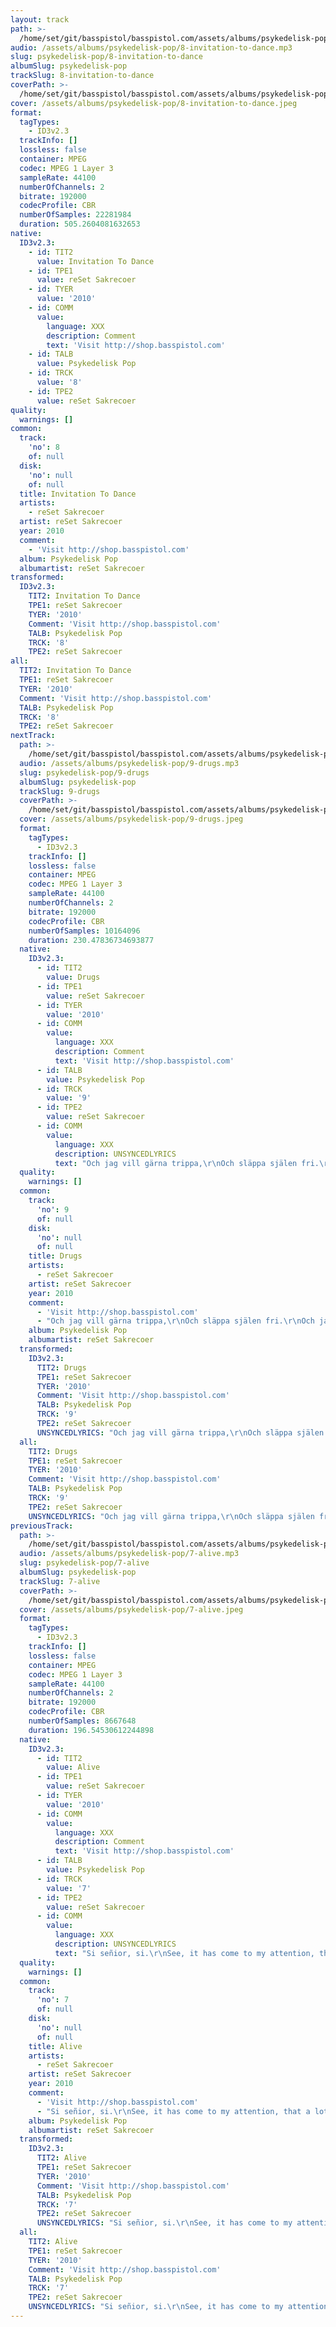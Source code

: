 ```yaml
---
layout: track
path: >-
  /home/set/git/basspistol/basspistol.com/assets/albums/psykedelisk-pop/8-invitation-to-dance.mp3
audio: /assets/albums/psykedelisk-pop/8-invitation-to-dance.mp3
slug: psykedelisk-pop/8-invitation-to-dance
albumSlug: psykedelisk-pop
trackSlug: 8-invitation-to-dance
coverPath: >-
  /home/set/git/basspistol/basspistol.com/assets/albums/psykedelisk-pop/8-invitation-to-dance.jpeg
cover: /assets/albums/psykedelisk-pop/8-invitation-to-dance.jpeg
format:
  tagTypes:
    - ID3v2.3
  trackInfo: []
  lossless: false
  container: MPEG
  codec: MPEG 1 Layer 3
  sampleRate: 44100
  numberOfChannels: 2
  bitrate: 192000
  codecProfile: CBR
  numberOfSamples: 22281984
  duration: 505.2604081632653
native:
  ID3v2.3:
    - id: TIT2
      value: Invitation To Dance
    - id: TPE1
      value: reSet Sakrecoer
    - id: TYER
      value: '2010'
    - id: COMM
      value:
        language: XXX
        description: Comment
        text: 'Visit http://shop.basspistol.com'
    - id: TALB
      value: Psykedelisk Pop
    - id: TRCK
      value: '8'
    - id: TPE2
      value: reSet Sakrecoer
quality:
  warnings: []
common:
  track:
    'no': 8
    of: null
  disk:
    'no': null
    of: null
  title: Invitation To Dance
  artists:
    - reSet Sakrecoer
  artist: reSet Sakrecoer
  year: 2010
  comment:
    - 'Visit http://shop.basspistol.com'
  album: Psykedelisk Pop
  albumartist: reSet Sakrecoer
transformed:
  ID3v2.3:
    TIT2: Invitation To Dance
    TPE1: reSet Sakrecoer
    TYER: '2010'
    Comment: 'Visit http://shop.basspistol.com'
    TALB: Psykedelisk Pop
    TRCK: '8'
    TPE2: reSet Sakrecoer
all:
  TIT2: Invitation To Dance
  TPE1: reSet Sakrecoer
  TYER: '2010'
  Comment: 'Visit http://shop.basspistol.com'
  TALB: Psykedelisk Pop
  TRCK: '8'
  TPE2: reSet Sakrecoer
nextTrack:
  path: >-
    /home/set/git/basspistol/basspistol.com/assets/albums/psykedelisk-pop/9-drugs.mp3
  audio: /assets/albums/psykedelisk-pop/9-drugs.mp3
  slug: psykedelisk-pop/9-drugs
  albumSlug: psykedelisk-pop
  trackSlug: 9-drugs
  coverPath: >-
    /home/set/git/basspistol/basspistol.com/assets/albums/psykedelisk-pop/9-drugs.jpeg
  cover: /assets/albums/psykedelisk-pop/9-drugs.jpeg
  format:
    tagTypes:
      - ID3v2.3
    trackInfo: []
    lossless: false
    container: MPEG
    codec: MPEG 1 Layer 3
    sampleRate: 44100
    numberOfChannels: 2
    bitrate: 192000
    codecProfile: CBR
    numberOfSamples: 10164096
    duration: 230.47836734693877
  native:
    ID3v2.3:
      - id: TIT2
        value: Drugs
      - id: TPE1
        value: reSet Sakrecoer
      - id: TYER
        value: '2010'
      - id: COMM
        value:
          language: XXX
          description: Comment
          text: 'Visit http://shop.basspistol.com'
      - id: TALB
        value: Psykedelisk Pop
      - id: TRCK
        value: '9'
      - id: TPE2
        value: reSet Sakrecoer
      - id: COMM
        value:
          language: XXX
          description: UNSYNCEDLYRICS
          text: "Och jag vill gärna trippa,\r\nOch släppa själen fri.\r\nOch jag vill gärna flippa,\r\nOch sluta låta bli.\r\nOch jag vill gärna resa,\r\nMed själens luft som fri.\r\n\r\nSluta upp med allt,\r\nOch ha dig här bredvid.\r\nÅtminstone närmare i mitt revir."
  quality:
    warnings: []
  common:
    track:
      'no': 9
      of: null
    disk:
      'no': null
      of: null
    title: Drugs
    artists:
      - reSet Sakrecoer
    artist: reSet Sakrecoer
    year: 2010
    comment:
      - 'Visit http://shop.basspistol.com'
      - "Och jag vill gärna trippa,\r\nOch släppa själen fri.\r\nOch jag vill gärna flippa,\r\nOch sluta låta bli.\r\nOch jag vill gärna resa,\r\nMed själens luft som fri.\r\n\r\nSluta upp med allt,\r\nOch ha dig här bredvid.\r\nÅtminstone närmare i mitt revir."
    album: Psykedelisk Pop
    albumartist: reSet Sakrecoer
  transformed:
    ID3v2.3:
      TIT2: Drugs
      TPE1: reSet Sakrecoer
      TYER: '2010'
      Comment: 'Visit http://shop.basspistol.com'
      TALB: Psykedelisk Pop
      TRCK: '9'
      TPE2: reSet Sakrecoer
      UNSYNCEDLYRICS: "Och jag vill gärna trippa,\r\nOch släppa själen fri.\r\nOch jag vill gärna flippa,\r\nOch sluta låta bli.\r\nOch jag vill gärna resa,\r\nMed själens luft som fri.\r\n\r\nSluta upp med allt,\r\nOch ha dig här bredvid.\r\nÅtminstone närmare i mitt revir."
  all:
    TIT2: Drugs
    TPE1: reSet Sakrecoer
    TYER: '2010'
    Comment: 'Visit http://shop.basspistol.com'
    TALB: Psykedelisk Pop
    TRCK: '9'
    TPE2: reSet Sakrecoer
    UNSYNCEDLYRICS: "Och jag vill gärna trippa,\r\nOch släppa själen fri.\r\nOch jag vill gärna flippa,\r\nOch sluta låta bli.\r\nOch jag vill gärna resa,\r\nMed själens luft som fri.\r\n\r\nSluta upp med allt,\r\nOch ha dig här bredvid.\r\nÅtminstone närmare i mitt revir."
previousTrack:
  path: >-
    /home/set/git/basspistol/basspistol.com/assets/albums/psykedelisk-pop/7-alive.mp3
  audio: /assets/albums/psykedelisk-pop/7-alive.mp3
  slug: psykedelisk-pop/7-alive
  albumSlug: psykedelisk-pop
  trackSlug: 7-alive
  coverPath: >-
    /home/set/git/basspistol/basspistol.com/assets/albums/psykedelisk-pop/7-alive.jpeg
  cover: /assets/albums/psykedelisk-pop/7-alive.jpeg
  format:
    tagTypes:
      - ID3v2.3
    trackInfo: []
    lossless: false
    container: MPEG
    codec: MPEG 1 Layer 3
    sampleRate: 44100
    numberOfChannels: 2
    bitrate: 192000
    codecProfile: CBR
    numberOfSamples: 8667648
    duration: 196.54530612244898
  native:
    ID3v2.3:
      - id: TIT2
        value: Alive
      - id: TPE1
        value: reSet Sakrecoer
      - id: TYER
        value: '2010'
      - id: COMM
        value:
          language: XXX
          description: Comment
          text: 'Visit http://shop.basspistol.com'
      - id: TALB
        value: Psykedelisk Pop
      - id: TRCK
        value: '7'
      - id: TPE2
        value: reSet Sakrecoer
      - id: COMM
        value:
          language: XXX
          description: UNSYNCEDLYRICS
          text: "Si señior, si.\r\nSee, it has come to my attention, that a lot of people, don't believe in dreams. And see, it's like every morning, when they wake up, they step out of bed empty. This phenomenon is rather sad. But coming to think of it, it has maybe always been like that.\r\n\r\nComing to think about my last dream\r\nhow blurry it seems.\r\nA lot of unknown shapes and feelings.\r\nMe and you dressed in jeans.\r\n\r\nStop!\r\n\r\nIf i had to define to perfect dream, it would be the one featuring you, you, yes you and you, and you, and you and you, and you and you and you and me! The dream of the perfect unity. The dream of interplanetary harmony.\r\n\r\nComing to think about my last dream.\r\nI realize how clear and clean.\r\nThe souvenir taste like sugar and cream,\r\nMy dream.\r\n\r\nI know kid, i know: these ain't easy goals. But there is no use, to loose your hope!\r\n\r\nSi señior, hola!"
  quality:
    warnings: []
  common:
    track:
      'no': 7
      of: null
    disk:
      'no': null
      of: null
    title: Alive
    artists:
      - reSet Sakrecoer
    artist: reSet Sakrecoer
    year: 2010
    comment:
      - 'Visit http://shop.basspistol.com'
      - "Si señior, si.\r\nSee, it has come to my attention, that a lot of people, don't believe in dreams. And see, it's like every morning, when they wake up, they step out of bed empty. This phenomenon is rather sad. But coming to think of it, it has maybe always been like that.\r\n\r\nComing to think about my last dream\r\nhow blurry it seems.\r\nA lot of unknown shapes and feelings.\r\nMe and you dressed in jeans.\r\n\r\nStop!\r\n\r\nIf i had to define to perfect dream, it would be the one featuring you, you, yes you and you, and you, and you and you, and you and you and you and me! The dream of the perfect unity. The dream of interplanetary harmony.\r\n\r\nComing to think about my last dream.\r\nI realize how clear and clean.\r\nThe souvenir taste like sugar and cream,\r\nMy dream.\r\n\r\nI know kid, i know: these ain't easy goals. But there is no use, to loose your hope!\r\n\r\nSi señior, hola!"
    album: Psykedelisk Pop
    albumartist: reSet Sakrecoer
  transformed:
    ID3v2.3:
      TIT2: Alive
      TPE1: reSet Sakrecoer
      TYER: '2010'
      Comment: 'Visit http://shop.basspistol.com'
      TALB: Psykedelisk Pop
      TRCK: '7'
      TPE2: reSet Sakrecoer
      UNSYNCEDLYRICS: "Si señior, si.\r\nSee, it has come to my attention, that a lot of people, don't believe in dreams. And see, it's like every morning, when they wake up, they step out of bed empty. This phenomenon is rather sad. But coming to think of it, it has maybe always been like that.\r\n\r\nComing to think about my last dream\r\nhow blurry it seems.\r\nA lot of unknown shapes and feelings.\r\nMe and you dressed in jeans.\r\n\r\nStop!\r\n\r\nIf i had to define to perfect dream, it would be the one featuring you, you, yes you and you, and you, and you and you, and you and you and you and me! The dream of the perfect unity. The dream of interplanetary harmony.\r\n\r\nComing to think about my last dream.\r\nI realize how clear and clean.\r\nThe souvenir taste like sugar and cream,\r\nMy dream.\r\n\r\nI know kid, i know: these ain't easy goals. But there is no use, to loose your hope!\r\n\r\nSi señior, hola!"
  all:
    TIT2: Alive
    TPE1: reSet Sakrecoer
    TYER: '2010'
    Comment: 'Visit http://shop.basspistol.com'
    TALB: Psykedelisk Pop
    TRCK: '7'
    TPE2: reSet Sakrecoer
    UNSYNCEDLYRICS: "Si señior, si.\r\nSee, it has come to my attention, that a lot of people, don't believe in dreams. And see, it's like every morning, when they wake up, they step out of bed empty. This phenomenon is rather sad. But coming to think of it, it has maybe always been like that.\r\n\r\nComing to think about my last dream\r\nhow blurry it seems.\r\nA lot of unknown shapes and feelings.\r\nMe and you dressed in jeans.\r\n\r\nStop!\r\n\r\nIf i had to define to perfect dream, it would be the one featuring you, you, yes you and you, and you, and you and you, and you and you and you and me! The dream of the perfect unity. The dream of interplanetary harmony.\r\n\r\nComing to think about my last dream.\r\nI realize how clear and clean.\r\nThe souvenir taste like sugar and cream,\r\nMy dream.\r\n\r\nI know kid, i know: these ain't easy goals. But there is no use, to loose your hope!\r\n\r\nSi señior, hola!"
---
```


